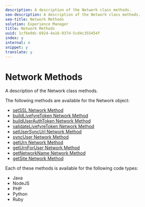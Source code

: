 ```yaml
---
description: A description of the Network class methods.
seo-description: A description of the Network class methods.
seo-title: Network Methods
solution: Experience Manager
title: Network Methods
uuid: 1cf6e9dc-6924-4a16-937d-5cd4c355454f
index: y
internal: n
snippet: y
translate: y
---
```


# Network Methods

A description of the Network class methods.

The following methods are available for the Network object:

* [setSSL Network Method](#r_setssl_method) 
* [buildLivefyreToken Network Method](#r_buildlivefyretoken_method) 
* [buildUserAuthToken Network Method](#r_builduserauthtoken_method) 
* [validateLivefyreToken Network Method](#validatelivefyretoken_method) 
* [setUserSyncUrl Network Method](#r_setusersyncurl_method) 
* [syncUser Network Method](#r_syncuser_method) 
* [getUrn Network Method](#r_geturn_method) 
* [getUrnForUser Network Method](#r_geturnforuser_method) 
* [getNetworkName Network Method](#r_getnetworkname_method) 
* [getSite Network Method](#r_getsite_method)

Each of these methods is available for the following code types:

* Java
* NodeJS
* PHP
* Python
* Ruby

